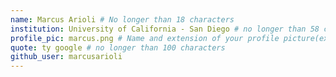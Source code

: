 ```yaml
---
name: Marcus Arioli # No longer than 18 characters
institution: University of California - San Diego # no longer than 58 characters
profile_pic: marcus.png # Name and extension of your profile picture(ex. mona.png)
quote: ty google # no longer than 100 characters
github_user: marcusarioli
---
```

